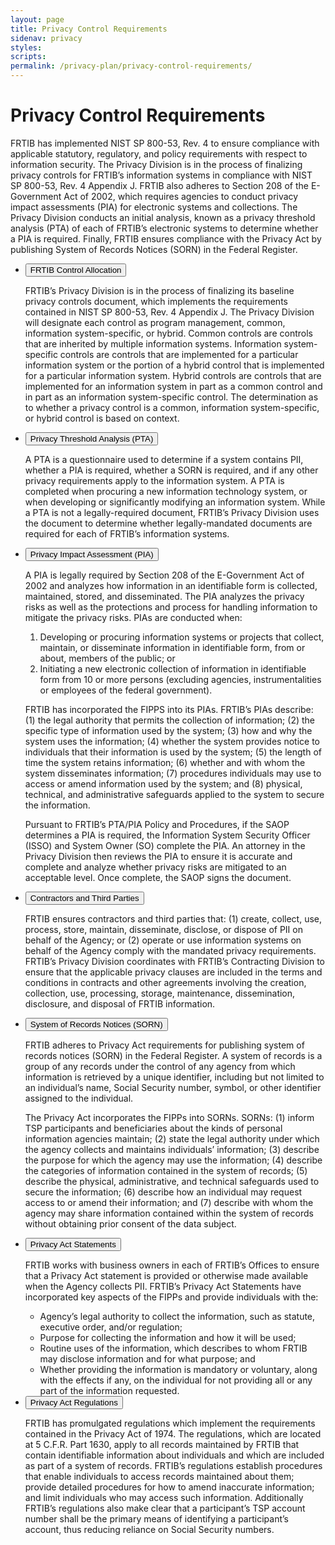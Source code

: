 ```yaml
---
layout: page
title: Privacy Control Requirements
sidenav: privacy
styles:
scripts:
permalink: /privacy-plan/privacy-control-requirements/
---
```

# Privacy Control Requirements

FRTIB has implemented NIST SP 800-53, Rev. 4 to ensure compliance with applicable statutory, regulatory, and policy requirements with respect to information security. The Privacy Division is in the process of finalizing privacy controls for FRTIB’s information systems in compliance with NIST SP 800-53, Rev. 4 Appendix J. FRTIB also adheres to Section 208 of the E-Government Act of 2002, which requires agencies to conduct privacy impact assessments (PIA) for electronic systems and collections.  The Privacy Division conducts an initial analysis, known as a privacy threshold analysis (PTA) of each of FRTIB’s electronic systems to determine whether a PIA is required. Finally, FRTIB ensures compliance with the Privacy Act by publishing System of Records Notices (SORN) in the Federal Register.

<ul class="usa-accordion">
<!-- 7.1 FRTIB Control Allocation  -->
<li>
  <button class="usa-accordion-button"
    aria-expanded="false"
    aria-controls="a1">
    FRTIB Control Allocation
  </button>
  <div id="a1" class="usa-accordion-content" markdown="1">

FRTIB’s Privacy Division is in the process of finalizing its baseline privacy controls document, which implements the requirements contained in NIST SP 800-53, Rev. 4 Appendix J. The Privacy Division will designate each control as program management, common, information system-specific, or hybrid. Common controls are controls that are inherited by multiple information systems. Information system-specific controls are controls that are implemented for a particular information system or the portion of a hybrid control that is implemented for a particular information system. Hybrid controls are controls that are implemented for an information system in part as a common control and in part as an information system-specific control. The determination as to whether a privacy control is a common, information system-specific, or hybrid control is based on context.

  </div>
</li>
<!-- 7.2 Privacy Threshold Analysis (PTA)  -->
<li>
  <button class="usa-accordion-button"
    aria-expanded="false"
    aria-controls="a2">
    Privacy Threshold Analysis (PTA)
  </button>
  <div id="a2" class="usa-accordion-content" markdown="1">

  A PTA is a questionnaire used to determine if a system contains PII, whether a PIA is required, whether a SORN is required, and if any other privacy requirements apply to the information system. A PTA is completed when procuring a new information technology system, or when developing or significantly modifying an information system. While a PTA is not a legally-required document, FRTIB’s Privacy Division uses the document to determine whether legally-mandated documents are required for each of FRTIB’s information systems.

  </div>
</li>
<!-- 7.3 Privacy Impact Assessment (PIA)  -->
<li>
  <button class="usa-accordion-button"
    aria-expanded="false"
    aria-controls="a3">
    Privacy Impact Assessment (PIA)
  </button>
  <div id="a3" class="usa-accordion-content" markdown="1">

  A PIA is legally required by Section 208 of the E-Government Act of 2002 and analyzes how information in an identifiable form is collected, maintained, stored, and disseminated. The PIA analyzes the privacy risks as well as the protections and process for handling information to mitigate the privacy risks. PIAs are conducted when:

  1. Developing or procuring information systems or projects that collect, maintain, or disseminate information in identifiable form, from or about, members of the public; or
  2. Initiating a new electronic collection of information in identifiable form from 10 or more persons (excluding agencies, instrumentalities or employees of the federal government).

  FRTIB has incorporated the FIPPS into its PIAs. FRTIB’s PIAs describe: (1) the legal authority that permits the collection of information; (2) the specific type of information used by the system; (3) how and why the system uses the information;     (4) whether the system provides notice to individuals that their information is used by the system; (5) the length of time the system retains information; (6) whether and with whom the system disseminates information; (7) procedures individuals may use to access or amend information used by the system; and (8) physical, technical, and administrative safeguards applied to the system to secure the information.

  Pursuant to FRTIB’s PTA/PIA Policy and Procedures, if the SAOP determines a PIA is required, the Information System Security Officer (ISSO) and System Owner (SO) complete the PIA. An attorney in the Privacy Division then reviews the PIA to ensure it is accurate and complete and analyze whether privacy risks are mitigated to an acceptable level. Once complete, the SAOP signs the document.

  </div>
</li>
<!-- 7.4 Contractors and Third Parties  -->
<li>
  <button class="usa-accordion-button"
    aria-expanded="false"
    aria-controls="a4">
    Contractors and Third Parties
  </button>
  <div id="a4" class="usa-accordion-content" markdown="1">

  FRTIB ensures contractors and third parties that: (1) create, collect, use, process, store, maintain, disseminate, disclose, or dispose of PII on behalf of the Agency; or (2) operate or use information systems on behalf of the Agency comply with the mandated privacy requirements. FRTIB’s Privacy Division coordinates with FRTIB’s Contracting Division to ensure that the applicable privacy clauses are included in the terms and conditions in contracts and other agreements involving the creation, collection, use, processing, storage, maintenance, dissemination, disclosure, and disposal of FRTIB information.
  </div>
</li>
<!-- 7.5 System of Records Notices (SORN) -->
<li>
  <button class="usa-accordion-button"
    aria-expanded="false"
    aria-controls="a5">
    System of Records Notices (SORN)
  </button>
  <div id="a5" class="usa-accordion-content" markdown="1">

  FRTIB adheres to Privacy Act requirements for publishing system of records notices (SORN) in the Federal Register. A system of records is a group of any records under the control of any agency from which information is retrieved by a unique identifier, including but not limited to an individual’s name, Social Security number, symbol, or other identifier assigned to the individual.  

  The Privacy Act incorporates the FIPPs into SORNs. SORNs: (1) inform TSP  participants and beneficiaries about the kinds of personal information agencies maintain; (2) state the legal authority under which the agency collects and maintains individuals’ information; (3) describe the purpose for which the agency may use the information; (4) describe the categories of information contained in the system of records; (5) describe the physical, administrative, and technical safeguards used to secure the information; (6) describe how an individual may request access to or amend their information; and (7) describe with whom the agency may share information contained within the system of records without obtaining prior consent of the data subject.
  </div>
</li>
<!-- 7.6 Privacy Act Statements -->
<li>
  <button class="usa-accordion-button"
    aria-expanded="false"
    aria-controls="a6">
    Privacy Act Statements
  </button>
  <div id="a6" class="usa-accordion-content" markdown="1">

  FRTIB works with business owners in each of FRTIB’s Offices to ensure that a Privacy Act statement is provided or otherwise made available when the Agency collects PII. FRTIB’s Privacy Act Statements have incorporated key aspects of the FIPPs and provide individuals with the:

  - Agency’s legal authority to collect the information, such as statute, executive order, and/or regulation;
  - Purpose for collecting the information and how it will be used;
  - Routine uses of the information, which describes to whom FRTIB may disclose information and for what purpose; and
  - Whether providing the information is mandatory or voluntary, along with the effects if any, on the individual for not providing all or any part of the information requested.

  </div>
</li>
<!-- 7.7 Privacy Act Regulations -->
<li>
  <button class="usa-accordion-button"
    aria-expanded="false"
    aria-controls="a7">
    Privacy Act Regulations
  </button>
  <div id="a7" class="usa-accordion-content" markdown="1">

  FRTIB has promulgated regulations which implement the requirements contained in the Privacy Act of 1974. The regulations, which are located at 5 C.F.R. Part 1630, apply to all records maintained by FRTIB that contain identifiable information about individuals and which are included as part of a system of records. FRTIB’s regulations establish procedures that enable individuals to access records maintained about them; provide detailed procedures for how to amend inaccurate information; and limit individuals who may access such information. Additionally FRTIB’s regulations also make clear that a participant’s TSP account number shall be the primary means of identifying a participant’s account, thus reducing reliance on Social Security numbers.
</div>
</li>
</ul>

<!-- CONTENT END -->
